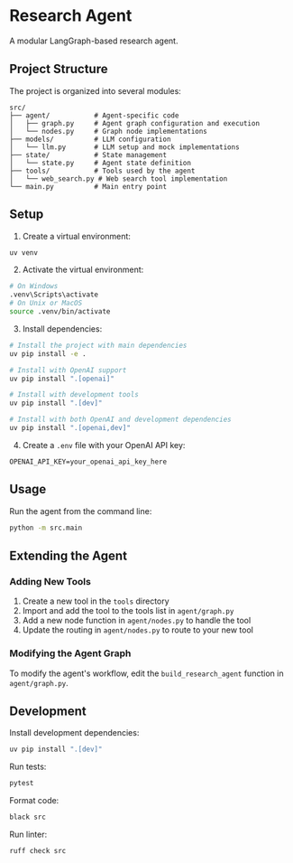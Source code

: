 # Research Agent

A modular LangGraph-based research agent.

## Project Structure

The project is organized into several modules:

```
src/
├── agent/           # Agent-specific code
│   ├── graph.py     # Agent graph configuration and execution
│   └── nodes.py     # Graph node implementations
├── models/          # LLM configuration
│   └── llm.py       # LLM setup and mock implementations
├── state/           # State management
│   └── state.py     # Agent state definition
├── tools/           # Tools used by the agent
│   └── web_search.py # Web search tool implementation
└── main.py          # Main entry point
```

## Setup

1. Create a virtual environment:
```bash
uv venv
```

2. Activate the virtual environment:
```bash
# On Windows
.venv\Scripts\activate
# On Unix or MacOS
source .venv/bin/activate
```

3. Install dependencies:
```bash
# Install the project with main dependencies
uv pip install -e .

# Install with OpenAI support
uv pip install ".[openai]"

# Install with development tools
uv pip install ".[dev]"

# Install with both OpenAI and development dependencies
uv pip install ".[openai,dev]"
```

4. Create a `.env` file with your OpenAI API key:
```
OPENAI_API_KEY=your_openai_api_key_here
```

## Usage

Run the agent from the command line:

```bash
python -m src.main
```

## Extending the Agent

### Adding New Tools

1. Create a new tool in the `tools` directory
2. Import and add the tool to the tools list in `agent/graph.py`
3. Add a new node function in `agent/nodes.py` to handle the tool
4. Update the routing in `agent/nodes.py` to route to your new tool

### Modifying the Agent Graph

To modify the agent's workflow, edit the `build_research_agent` function in `agent/graph.py`.

## Development

Install development dependencies:

```bash
uv pip install ".[dev]"
```

Run tests:

```bash
pytest
```

Format code:

```bash
black src
```

Run linter:

```bash
ruff check src
```
